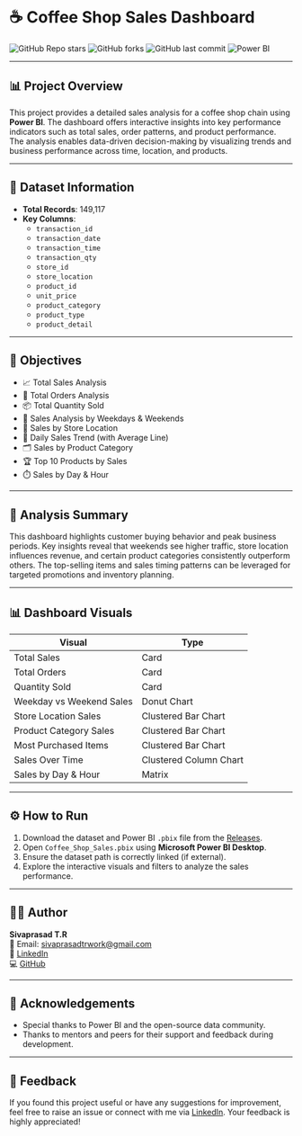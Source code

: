# ☕ Coffee Shop Sales Dashboard

![GitHub Repo stars](https://img.shields.io/github/stars/Sivaprasad-creator/Coffee-Shop-Sales?style=social)
![GitHub forks](https://img.shields.io/github/forks/Sivaprasad-creator/Coffee-Shop-Sales?style=social)
![GitHub last commit](https://img.shields.io/github/last-commit/Sivaprasad-creator/Coffee-Shop-Sales)
![Power BI](https://img.shields.io/badge/Visualized%20With-Power%20BI-yellow)

---

## 📊 Project Overview

This project provides a detailed sales analysis for a coffee shop chain using **Power BI**. The dashboard offers interactive insights into key performance indicators such as total sales, order patterns, and product performance. The analysis enables data-driven decision-making by visualizing trends and business performance across time, location, and products.

---

## 📂 Dataset Information

- **Total Records**: 149,117
- **Key Columns**:
  - `transaction_id`
  - `transaction_date`
  - `transaction_time`
  - `transaction_qty`
  - `store_id`
  - `store_location`
  - `product_id`
  - `unit_price`
  - `product_category`
  - `product_type`
  - `product_detail`

---

## 🎯 Objectives

- 📈 Total Sales Analysis  
- 🧾 Total Orders Analysis  
- 📦 Total Quantity Sold  
- 📅 Sales Analysis by Weekdays & Weekends  
- 📍 Sales by Store Location  
- 📆 Daily Sales Trend (with Average Line)  
- 🗂️ Sales by Product Category  
- 🏆 Top 10 Products by Sales  
- ⏱️ Sales by Day & Hour

---

## 🧠 Analysis Summary

This dashboard highlights customer buying behavior and peak business periods. Key insights reveal that weekends see higher traffic, store location influences revenue, and certain product categories consistently outperform others. The top-selling items and sales timing patterns can be leveraged for targeted promotions and inventory planning.

---

## 📊 Dashboard Visuals

| Visual | Type |
|--------|------|
| Total Sales | Card |
| Total Orders | Card |
| Quantity Sold | Card |
| Weekday vs Weekend Sales | Donut Chart |
| Store Location Sales | Clustered Bar Chart |
| Product Category Sales | Clustered Bar Chart |
| Most Purchased Items | Clustered Bar Chart |
| Sales Over Time | Clustered Column Chart |
| Sales by Day & Hour | Matrix |

---

## ⚙️ How to Run

1. Download the dataset and Power BI `.pbix` file from the [Releases](https://github.com/Sivaprasad-creator/Coffee-Shop-Sales/releases).
2. Open `Coffee_Shop_Sales.pbix` using **Microsoft Power BI Desktop**.
3. Ensure the dataset path is correctly linked (if external).
4. Explore the interactive visuals and filters to analyze the sales performance.

---

## 👨‍💻 Author

**Sivaprasad T.R**  
📧 Email: [sivaprasadtrwork@gmail.com](mailto:sivaprasadtrwork@gmail.com)  
🔗 [LinkedIn](https://www.linkedin.com/in/sivaprasad-t-r)  
💻 [GitHub](https://github.com/Sivaprasad-creator)

---

## 🙏 Acknowledgements

- Special thanks to Power BI and the open-source data community.
- Thanks to mentors and peers for their support and feedback during development.

---

## 💬 Feedback

If you found this project useful or have any suggestions for improvement, feel free to raise an issue or connect with me via [LinkedIn](https://www.linkedin.com/in/sivaprasad-t-r). Your feedback is highly appreciated!

